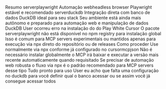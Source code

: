 Resumo
 serverplaywright Automação webheadless browser Playwright estável e recomendado
 serverduckdb Integração direta com banco de dados DuckDB ideal para seu stack
Seu ambiente está ainda mais autônomo e preparado para automação web e manipulação de dados DuckDB
User
ocorreu erro na instalação do do Play White
Cursor
O pacote serverplaywright não está disponível no npm registry para instalação global Isso é comum para MCP servers experimentais ou mantidos apenas para execução via npx direto do repositório ou de releases
Como proceder
 Use normalmente via npx conforme já configurado no cursormcpjson
 Não é necessário instalar globalmente  o MCP irá baixar e executar a versão mais recente automaticamente quando requisitado
Se precisar de automação web robusta o fluxo via npx é o padrão recomendado para MCP servers desse tipo
Tudo pronto para uso
User
eu acho que falta uma configuração no duckdb para você definir qual o banco acessar ou se assim você já consegue acessar todos